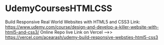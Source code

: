 # UdemyCoursesHTMLCSS
Build Responsive Real World Websites with HTML5 and CSS3
Link: https://www.udemy.com/course/design-and-develop-a-killer-website-with-html5-and-css3/
Online Repo live Link on Vercel -->> https://vercel.com/acearash/udemy-build-responsive-websties-html5-css3
